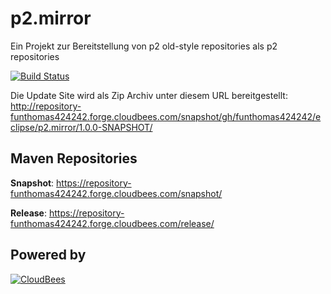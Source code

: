 
p2.mirror
=========

Ein Projekt zur Bereitstellung von p2 old-style repositories als p2 repositories

[![Build Status](https://funthomas424242.ci.cloudbees.com/buildStatus/icon?job=p2.mirror)](https://funthomas424242.ci.cloudbees.com/job/p2.mirror/)

Die Update Site wird als Zip Archiv unter diesem URL bereitgestellt:
http://repository-funthomas424242.forge.cloudbees.com/snapshot/gh/funthomas424242/eclipse/p2.mirror/1.0.0-SNAPSHOT/

Maven Repositories
------------------

**Snapshot**: https://repository-funthomas424242.forge.cloudbees.com/snapshot/

**Release**: https://repository-funthomas424242.forge.cloudbees.com/release/

Powered by
----------
[![CloudBees](http://web-static-cloudfront.s3.amazonaws.com/images/badges/BuiltOnDEV.png)](http://cloudbees.com)

